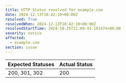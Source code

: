 ```yaml
---
title: HTTP Status resolved for example.com
date: 2024-12-13T18:42:10+00:00Z
resolved: True
resolvedWhen: 2024-12-13T18:42:10+00:00Z
resolvedStartTime: 2024-10-25T21:09:43.191474+00:00
severity: notice
affected:
  - example.com
section: issue
---
```


| Expected Statuses | Actual Status  |
|-------------------|----------------|
| 200, 301, 302 | 200 |
